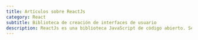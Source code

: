 ```yaml
---
title: Artículos sobre ReactJs
category: React
subtitle: Biblioteca de creación de interfaces de usuario
description: ReactJs es una biblioteca JavaScript de código abierto. Se utiliza para construir interfaces de usuario (UI) y aplicaciones web de una sola página (SPA). React se centra en la construcción de componentes de interfaz de usuario reutilizables y modularizados que pueden ser utilizados ​​en varias partes de una aplicación.
---
```


